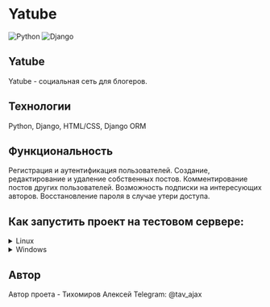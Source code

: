 # Yatube

![Python](https://img.shields.io/badge/python-3670A0?style=for-the-badge&logo=python&logoColor=ffdd54)
![Django](https://img.shields.io/badge/django-%23092E20.svg?style=for-the-badge&logo=django&logoColor=white)

## Yatube
Yatube - социальная сеть для блогеров. 

## Технологии
Python, Django, HTML/CSS, Django ORM

## Функциональность
Регистрация и аутентификация пользователей.
Создание, редактирование и удаление собственных постов.
Комментирование постов других пользователей.
Возможность подписки на интересующих авторов.
Восстановление пароля в случае утери доступа.

## Как запустить проект на тестовом сервере:
<details><summary> Linux </summary>

Клонировать репозиторий, перейти в директорию с проектом.

Cоздать и активировать виртуальное окружение:

```
python3 -m venv venv
```

```
source venv/bin/activate
```

Установить зависимости из файла requirements.txt:

```
python3 -m pip install --upgrade pip
```

```
pip install -r requirements.txt
```

Выполнить миграции:

```
python3 yatube/manage.py migrate
```

Запустить проект:

```
python3 yatube/manage.py runserver
```
Сайт будет доступен по адресу:
```
http://127.0.0.1:8000/
```
</details>

<details><summary> Windows </summary>

Клонировать репозиторий, перейти в директорию с проектом.

Cоздать и активировать виртуальное окружение:

```
python -m venv venv
```

```
source venv/Scripts/activate
```

Установить зависимости из файла requirements.txt:

```
python -m pip install --upgrade pip
```

```
pip install -r requirements.txt
```

Выполнить миграции:

```
python yatube/manage.py migrate
```

Запустить проект:

```
python yatube/manage.py runserver
```
Сайт будет доступен по адресу:
```
http://127.0.0.1:8000/
```
</details>

## Автор
Автор проета - Тихомиров Алексей
Telegram: @tav_ajax